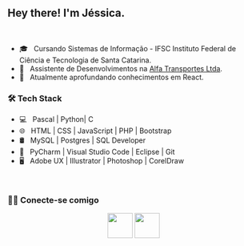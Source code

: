 <h2> Hey there! I'm Jéssica.</h2>

</br>

- 🎓 &nbsp; Cursando Sistemas de Informação - IFSC Instituto Federal de Ciência e Tecnologia de Santa Catarina.
- 💼 &nbsp; Assistente de Desenvolvimentos na <a href="https://www.alfatransportes.com.br" target="_blank">Alfa Transportes Ltda</a>.
- 🔭 &nbsp; Atualmente aprofundando conhecimentos em React.


<h3>🛠 Tech Stack</h3>

- 💻 &nbsp; Pascal | Python| C
- 🌐 &nbsp; HTML | CSS | JavaScript | PHP | Bootstrap
- 🛢 &nbsp; MySQL | Postgres | SQL Developer
- 🔧 &nbsp; PyCharm | Visual Studio Code | Eclipse | Git
- 🖥 &nbsp; Adobe UX | Illustrator | Photoshop | CorelDraw



</br>


<h3> 🤝🏻 Conecte-se comigo </h3>

<p align="center"> 
<a href="https://www.linkedin.com/in/jessica-charliny-ramos-0b31781ba/" target="_blank" rel="noopener noreferrer"><img src="https://img.icons8.com/plasticine/100/000000/linkedin.png" width="50" /></a>
<a href="mailto:jessicacharliny@gmail.com" target="_blank" rel="noopener noreferrer"><img src="https://img.icons8.com/plasticine/100/000000/gmail.png"  width="50" /></a>
</p>